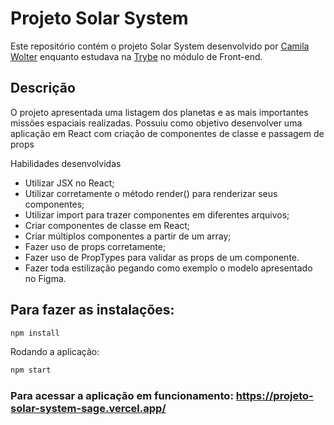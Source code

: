 # Projeto Solar System 

Este repositório contém o projeto Solar System desenvolvido por [Camila Wolter](https://www.linkedin.com/in/camilawolter/) enquanto estudava na [Trybe](https://www.betrybe.com/) no módulo de Front-end.

## Descrição

O projeto apresentada uma listagem dos planetas e as mais importantes missões espaciais realizadas. Possuiu como objetivo desenvolver uma aplicação em React com criação de componentes de classe e passagem de props

Habilidades desenvolvidas

- Utilizar JSX no React;
- Utilizar corretamente o método render() para renderizar seus componentes;
- Utilizar import para trazer componentes em diferentes arquivos;
- Criar componentes de classe em React;
- Criar múltiplos componentes a partir de um array;
- Fazer uso de props corretamente;
- Fazer uso de PropTypes para validar as props de um componente.
- Fazer toda estilização pegando como exemplo o modelo apresentado no Figma.

## Para fazer as instalações:
```bash
npm install
```
Rodando a aplicação:
```bash
npm start
```

### Para acessar a aplicação em funcionamento: https://projeto-solar-system-sage.vercel.app/
